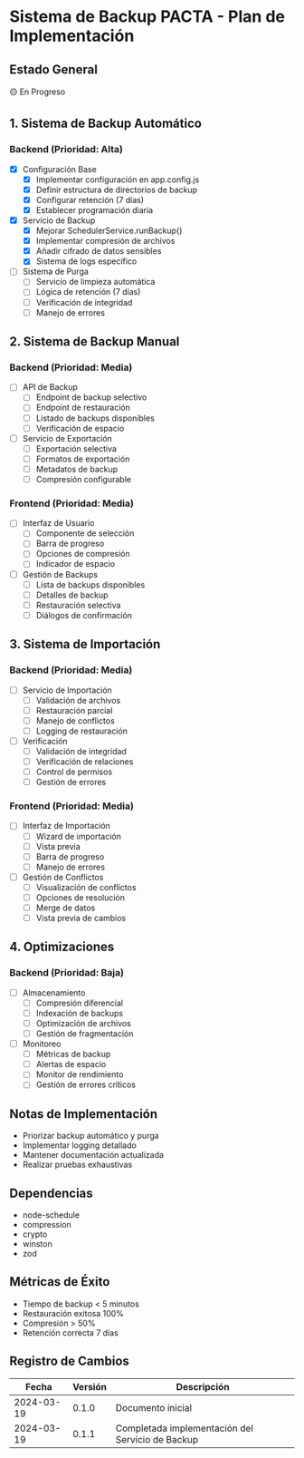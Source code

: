 # Sistema de Backup PACTA - Plan de Implementación

## Estado General
🟡 En Progreso

## 1. Sistema de Backup Automático
### Backend (Prioridad: Alta)
- [x] Configuración Base
  - [x] Implementar configuración en app.config.js
  - [x] Definir estructura de directorios de backup
  - [x] Configurar retención (7 días)
  - [x] Establecer programación diaria

- [x] Servicio de Backup
  - [x] Mejorar SchedulerService.runBackup()
  - [x] Implementar compresión de archivos
  - [x] Añadir cifrado de datos sensibles
  - [x] Sistema de logs específico

- [ ] Sistema de Purga
  - [ ] Servicio de limpieza automática
  - [ ] Lógica de retención (7 días)
  - [ ] Verificación de integridad
  - [ ] Manejo de errores

## 2. Sistema de Backup Manual
### Backend (Prioridad: Media)
- [ ] API de Backup
  - [ ] Endpoint de backup selectivo
  - [ ] Endpoint de restauración
  - [ ] Listado de backups disponibles
  - [ ] Verificación de espacio

- [ ] Servicio de Exportación
  - [ ] Exportación selectiva
  - [ ] Formatos de exportación
  - [ ] Metadatos de backup
  - [ ] Compresión configurable

### Frontend (Prioridad: Media)
- [ ] Interfaz de Usuario
  - [ ] Componente de selección
  - [ ] Barra de progreso
  - [ ] Opciones de compresión
  - [ ] Indicador de espacio

- [ ] Gestión de Backups
  - [ ] Lista de backups disponibles
  - [ ] Detalles de backup
  - [ ] Restauración selectiva
  - [ ] Diálogos de confirmación

## 3. Sistema de Importación
### Backend (Prioridad: Media)
- [ ] Servicio de Importación
  - [ ] Validación de archivos
  - [ ] Restauración parcial
  - [ ] Manejo de conflictos
  - [ ] Logging de restauración

- [ ] Verificación
  - [ ] Validación de integridad
  - [ ] Verificación de relaciones
  - [ ] Control de permisos
  - [ ] Gestión de errores

### Frontend (Prioridad: Media)
- [ ] Interfaz de Importación
  - [ ] Wizard de importación
  - [ ] Vista previa
  - [ ] Barra de progreso
  - [ ] Manejo de errores

- [ ] Gestión de Conflictos
  - [ ] Visualización de conflictos
  - [ ] Opciones de resolución
  - [ ] Merge de datos
  - [ ] Vista previa de cambios

## 4. Optimizaciones
### Backend (Prioridad: Baja)
- [ ] Almacenamiento
  - [ ] Compresión diferencial
  - [ ] Indexación de backups
  - [ ] Optimización de archivos
  - [ ] Gestión de fragmentación

- [ ] Monitoreo
  - [ ] Métricas de backup
  - [ ] Alertas de espacio
  - [ ] Monitor de rendimiento
  - [ ] Gestión de errores críticos

## Notas de Implementación
- Priorizar backup automático y purga
- Implementar logging detallado
- Mantener documentación actualizada
- Realizar pruebas exhaustivas

## Dependencias
- node-schedule
- compression
- crypto
- winston
- zod

## Métricas de Éxito
- Tiempo de backup < 5 minutos
- Restauración exitosa 100%
- Compresión > 50%
- Retención correcta 7 días

## Registro de Cambios
| Fecha | Versión | Descripción |
|-------|---------|-------------|
| 2024-03-19 | 0.1.0 | Documento inicial |
| 2024-03-19 | 0.1.1 | Completada implementación del Servicio de Backup |